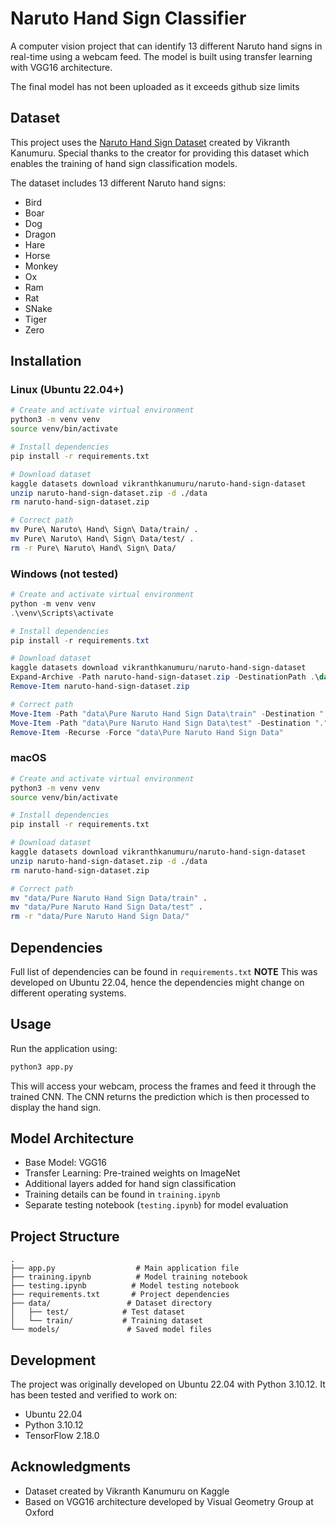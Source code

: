 # Naruto Hand Sign Classifier

A computer vision project that can identify 13 different Naruto hand signs in real-time using a webcam feed. The model is built using transfer learning with VGG16 architecture.

The final model has not been uploaded as it exceeds github size limits

## Dataset

This project uses the [Naruto Hand Sign Dataset](https://www.kaggle.com/datasets/vikranthkanumuru/naruto-hand-sign-dataset) created by Vikranth Kanumuru. Special thanks to the creator for providing this dataset which enables the training of hand sign classification models.

The dataset includes 13 different Naruto hand signs:
- Bird
- Boar
- Dog
- Dragon
- Hare
- Horse
- Monkey
- Ox
- Ram
- Rat
- SNake
- Tiger
- Zero

## Installation

### Linux (Ubuntu 22.04+)
```bash
# Create and activate virtual environment
python3 -m venv venv
source venv/bin/activate

# Install dependencies
pip install -r requirements.txt

# Download dataset
kaggle datasets download vikranthkanumuru/naruto-hand-sign-dataset
unzip naruto-hand-sign-dataset.zip -d ./data
rm naruto-hand-sign-dataset.zip

# Correct path
mv Pure\ Naruto\ Hand\ Sign\ Data/train/ .
mv Pure\ Naruto\ Hand\ Sign\ Data/test/ .
rm -r Pure\ Naruto\ Hand\ Sign\ Data/
```

### Windows (not tested)
```powershell
# Create and activate virtual environment
python -m venv venv
.\venv\Scripts\activate

# Install dependencies
pip install -r requirements.txt

# Download dataset
kaggle datasets download vikranthkanumuru/naruto-hand-sign-dataset
Expand-Archive -Path naruto-hand-sign-dataset.zip -DestinationPath .\data
Remove-Item naruto-hand-sign-dataset.zip

# Correct path
Move-Item -Path "data\Pure Naruto Hand Sign Data\train" -Destination "."
Move-Item -Path "data\Pure Naruto Hand Sign Data\test" -Destination "."
Remove-Item -Recurse -Force "data\Pure Naruto Hand Sign Data"
```

### macOS
```bash
# Create and activate virtual environment
python3 -m venv venv
source venv/bin/activate

# Install dependencies
pip install -r requirements.txt

# Download dataset
kaggle datasets download vikranthkanumuru/naruto-hand-sign-dataset
unzip naruto-hand-sign-dataset.zip -d ./data
rm naruto-hand-sign-dataset.zip

# Correct path
mv "data/Pure Naruto Hand Sign Data/train" .
mv "data/Pure Naruto Hand Sign Data/test" .
rm -r "data/Pure Naruto Hand Sign Data/"
```

## Dependencies

Full list of dependencies can be found in `requirements.txt`
**NOTE** This was developed on Ubuntu 22.04, hence the dependencies might change on different operating systems.

## Usage

Run the application using:
```bash
python3 app.py
```

This will access your webcam, process the frames and feed it through the trained CNN. The CNN returns the prediction which is then processed to display the hand sign.

## Model Architecture

- Base Model: VGG16
- Transfer Learning: Pre-trained weights on ImageNet
- Additional layers added for hand sign classification
- Training details can be found in `training.ipynb`
- Separate testing notebook (`testing.ipynb`) for model evaluation

## Project Structure

```
.
├── app.py                  # Main application file
├── training.ipynb          # Model training notebook
├── testing.ipynb          # Model testing notebook
├── requirements.txt       # Project dependencies
├── data/                 # Dataset directory
│   ├── test/            # Test dataset
│   └── train/           # Training dataset
└── models/               # Saved model files
```

## Development

The project was originally developed on Ubuntu 22.04 with Python 3.10.12. It has been tested and verified to work on:
- Ubuntu 22.04
- Python 3.10.12
- TensorFlow 2.18.0

## Acknowledgments

- Dataset created by Vikranth Kanumuru on Kaggle
- Based on VGG16 architecture developed by Visual Geometry Group at Oxford
